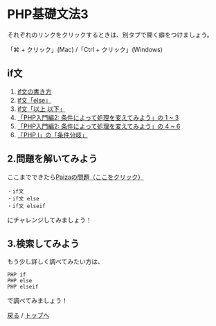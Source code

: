 # PHP基礎文法3
それぞれのリンクをクリックするときは、別タブで開く癖をつけましょう。

「⌘ + クリック」(Mac) /「Ctrl + クリック」(Windows)

## if文

1. [if文の書き方](https://www.youtube.com/watch?v=8zmbbmezaoc)
1. [if文「else」](https://www.youtube.com/watch?v=CQMQ_ALvfco)
1. [if文「以上 以下」](https://www.youtube.com/watch?v=JNGAE9twczM&t=36s)
1. [「PHP入門編2: 条件によって処理を変えてみよう」の 1 ~ 3](https://paiza.jp/works/php/primerfemale)
1. [「PHP入門編2: 条件によって処理を変えてみよう」の 4 ~ 6](https://paiza.jp/works/php/primerfemale)
1. [「PHP I」の「条件分岐」](https://prog-8.com/lessons/php/study/1)


## 2.問題を解いてみよう

ここまでできたら[Paizaの問題（ここをクリック）](/paiza/quiz02.md)

    ・if文
    ・if文 else
    ・if文 elseif

にチャレンジしてみましょう！

## 3.検索してみよう
もう少し詳しく調べてみたい方は、
```
PHP if
PHP else
PHP elseif
```
で調べてみましょう！


[戻る](/web_application/index.md) /
[トップへ](/README.md)